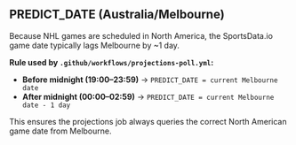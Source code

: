 ## PREDICT_DATE (Australia/Melbourne)

Because NHL games are scheduled in North America, the SportsData.io game date typically lags Melbourne by ~1 day.

**Rule used by `.github/workflows/projections-poll.yml`:**
- **Before midnight (19:00–23:59)** → `PREDICT_DATE = current Melbourne date`
- **After midnight (00:00–02:59)** → `PREDICT_DATE = current Melbourne date - 1 day`

This ensures the projections job always queries the correct North American game date from Melbourne.
